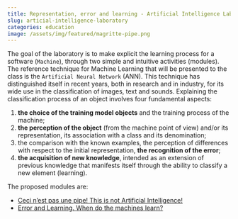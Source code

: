 ```yaml
---
title: Representation, error and learning - Artificial Intelligence Lab
slug: articial-intelligence-laboratory
categories: education
image: /assets/img/featured/magritte-pipe.png
---
```


The goal of the laboratory is to make explicit the learning process for a
software (`Machine`), through two simple and intuitive activities (modules).
The reference technique for Machine Learning that will be presented to the class
is the `Artificial Neural Network` (ANN). This technique has distinguished itself
in recent years, both in research and in industry, for its wide use in the
classification of images, text and sounds.
Explaining the classification process of an object involves four fundamental
aspects:
1. **the choice of the training model objects** and the training process of the machine;
2. **the perception of the object** (from the machine point of view) and/or its representation, its association
with a class and its denomination;
3. the comparison with the known examples, the perception of differences with
respect to the initial representation, **the recognition of the error**;  
4. **the acquisition of new knowledge**, intended as an extension of previous
knowledge that manifests itself through the ability to classify a new element
(learning).

The proposed modules are:
- [Ceci n’est pas une pipe! This is not Artificial Intelligence!]()
- [Error and Learning. When do the machines learn?]()
